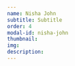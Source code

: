 ```yaml
---
name: Nisha John
subtitle: Subtitle 
order: 4
modal-id: nisha-john
thumbnail: 
img: 
description: 
---
```

